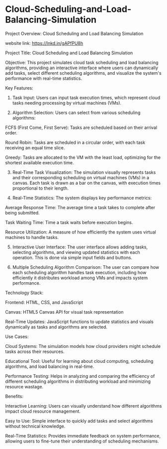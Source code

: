 # Cloud-Scheduling-and-Load-Balancing-Simulation
Project Overview: Cloud Scheduling and Load Balancing Simulation

website link:
https://lnkd.in/gAPfPU8h

Project Title: Cloud Scheduling and Load Balancing Simulation

Objective:
This project simulates cloud task scheduling and load balancing algorithms, providing an interactive interface where users can dynamically add tasks, select different scheduling algorithms, and visualize the system's performance with real-time statistics.

Key Features:

1. Task Input:
Users can input task execution times, which represent cloud tasks needing processing by virtual machines (VMs).


2. Algorithm Selection:
Users can select from various scheduling algorithms:

FCFS (First Come, First Serve): Tasks are scheduled based on their arrival order.

Round Robin: Tasks are scheduled in a circular order, with each task receiving an equal time slice.

Greedy: Tasks are allocated to the VM with the least load, optimizing for the shortest available execution time.



3. Real-Time Task Visualization:
The simulation visually represents tasks and their corresponding scheduling on virtual machines (VMs) in a canvas. Each task is drawn as a bar on the canvas, with execution times proportional to their length.


4. Real-Time Statistics:
The system displays key performance metrics:

Average Response Time: The average time a task takes to complete after being submitted.

Task Waiting Time: Time a task waits before execution begins.

Resource Utilization: A measure of how efficiently the system uses virtual machines to handle tasks.



5. Interactive User Interface:
The user interface allows adding tasks, selecting algorithms, and viewing updated statistics with each operation. This is done via simple input fields and buttons.


6. Multiple Scheduling Algorithm Comparison:
The user can compare how each scheduling algorithm handles task execution, including how efficiently it distributes workload among VMs and impacts system performance.



Technology Stack:

Frontend: HTML, CSS, and JavaScript

Canvas: HTML5 Canvas API for visual task representation

Real-Time Updates: JavaScript functions to update statistics and visuals dynamically as tasks and algorithms are selected.


Use Cases:

Cloud Systems: The simulation models how cloud providers might schedule tasks across their resources.

Educational Tool: Useful for learning about cloud computing, scheduling algorithms, and load balancing in real-time.

Performance Testing: Helps in analyzing and comparing the efficiency of different scheduling algorithms in distributing workload and minimizing resource wastage.


Benefits:

Interactive Learning: Users can visually understand how different algorithms impact cloud resource management.

Easy to Use: Simple interface to quickly add tasks and select algorithms without technical knowledge.

Real-Time Statistics: Provides immediate feedback on system performance, allowing users to fine-tune their understanding of scheduling mechanisms.
